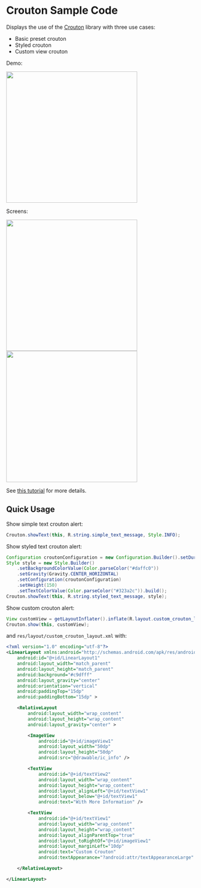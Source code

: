 # Crouton Sample Code

Displays the use of the [Crouton](https://github.com/keyboardsurfer/Crouton) library with three use cases:

 * Basic preset crouton
 * Styled crouton
 * Custom view crouton
 
Demo:

<img src="http://i.imgur.com/4aRRnAe.gif" width="350" />

Screens:

<img src="http://i.imgur.com/QlbGZe8.png" width="350" />
<img src="http://i.imgur.com/LtPAkoX.png" width="350" />

See [this tutorial](http://www.grokkingandroid.com/useful-android-libraries-crouton/) for more details.

## Quick Usage

Show simple text crouton alert:

```java
Crouton.showText(this, R.string.simple_text_message, Style.INFO);
```

Show styled text crouton alert:

```java
Configuration croutonConfiguration = new Configuration.Builder().setDuration(2500).build();
Style style = new Style.Builder()
    .setBackgroundColorValue(Color.parseColor("#daffc0"))
    .setGravity(Gravity.CENTER_HORIZONTAL)
    .setConfiguration(croutonConfiguration)
    .setHeight(150)
    .setTextColorValue(Color.parseColor("#323a2c")).build();
Crouton.showText(this, R.string.styled_text_message, style);
```

Show custom crouton alert:

```java
View customView = getLayoutInflater().inflate(R.layout.custom_crouton_layout, null);
Crouton.show(this, customView);
```

and `res/layout/custom_crouton_layout.xml` with:

```xml
<?xml version="1.0" encoding="utf-8"?>
<LinearLayout xmlns:android="http://schemas.android.com/apk/res/android"
    android:id="@+id/LinearLayout1"
    android:layout_width="match_parent"
    android:layout_height="match_parent"
    android:background="#c9dfff"
    android:layout_gravity="center"
    android:orientation="vertical"
    android:paddingTop="15dp"  
    android:paddingBottom="15dp" >

    <RelativeLayout
        android:layout_width="wrap_content"
        android:layout_height="wrap_content"
        android:layout_gravity="center" >

        <ImageView
            android:id="@+id/imageView1"
            android:layout_width="50dp"
            android:layout_height="50dp"
            android:src="@drawable/ic_info" />

        <TextView
            android:id="@+id/textView2"
            android:layout_width="wrap_content"
            android:layout_height="wrap_content"
            android:layout_alignLeft="@+id/textView1"
            android:layout_below="@+id/textView1"
            android:text="With More Information" />

        <TextView
            android:id="@+id/textView1"
            android:layout_width="wrap_content"
            android:layout_height="wrap_content"
            android:layout_alignParentTop="true"
            android:layout_toRightOf="@+id/imageView1"
            android:layout_marginLeft="10dp"
            android:text="Custom Crouton"
            android:textAppearance="?android:attr/textAppearanceLarge" />

    </RelativeLayout>

</LinearLayout>
```